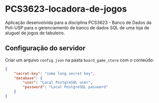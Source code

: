 # PCS3623-locadora-de-jogos
Aplicação desenvolvida para a disciplina PCS3623 - Banco de Dados da Poli-USP para o gerenciamento de banco de dados SQL de uma loja de aluguel de jogos de tabuleiro.

## Configuração do servidor
Criar um arquivo `config.json` na pasta `board_game_store` com o conteúdo:
```json
{
    "secret-key": "some long secret key",
    "database": {
        "user": "Local PostgreSQL user",
        "password": "Local PostgreSQL password"
    }
}
```
